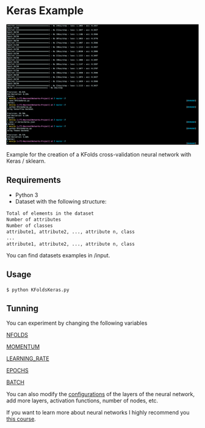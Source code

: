 Keras Example
=======

![Script in operation](./images/operation.png)

Example for the creation of a KFolds cross-validation neural network with Keras / sklearn.

## Requirements
- Python 3
- Dataset with the following structure:

```
Total of elements in the dataset
Number of attributes
Number of classes
attribute1, attribute2, ..., attribute n, class
...
attribute1, attribute2, ..., attribute n, class

```

You can find datasets examples in /input.

## Usage

`$ python KFoldsKeras.py`

## Tunning

You can experiment by changing the following variables

[NFOLDS](https://github.com/MrcRjs/Keras-Example/blob/master/KFoldsKeras.py#L34)

[MOMENTUM](https://github.com/MrcRjs/Keras-Example/blob/master/KFoldsKeras.py#L35)

[LEARNING_RATE](https://github.com/MrcRjs/Keras-Example/blob/master/KFoldsKeras.py#L36)

[EPOCHS](https://github.com/MrcRjs/Keras-Example/blob/master/KFoldsKeras.py#L37)

[BATCH](https://github.com/MrcRjs/Keras-Example/blob/master/KFoldsKeras.py#L38)

You can also modify the [configurations](https://github.com/MrcRjs/Keras-Example/blob/master/KFoldsKeras.py#L65-L75) of the layers of the neural network, add more layers, activation functions, number of nodes, etc.

If you want to learn more about neural networks I highly recommend you [this course](https://www.udacity.com/course/ud730).
